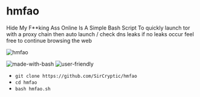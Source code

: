# hmfao
Hide My F**king Ass Online Is A Simple Bash Script To quickly launch tor with a proxy chain then auto launch / check dns leaks if no leaks occur feel free to continue browsing the web

![hmfao](https://user-images.githubusercontent.com/48811414/87106598-b8ffc500-c255-11ea-9492-fd935919d56e.png)

![made-with-bash](https://user-images.githubusercontent.com/48811414/86414182-29896d80-bcbb-11ea-9b0b-de6b57eb583d.png) ![user-friendly](https://user-images.githubusercontent.com/48811414/86414184-2a220400-bcbb-11ea-89a8-89890f2e3775.png)


- `git clone https://github.com/SirCryptic/hmfao`
- `cd hmfao`
- `bash hmfao.sh`

